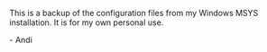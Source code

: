 This is a backup of the configuration files from my Windows MSYS installation. It is for my own personal use.

\- Andi